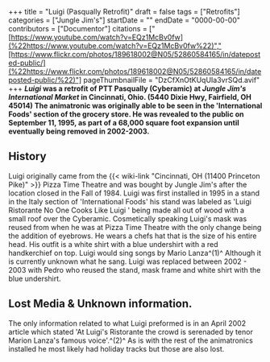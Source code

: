 +++
title = "Luigi (Pasqually Retrofit)"
draft = false
tags = ["Retrofits"]
categories = ["Jungle Jim's"]
startDate = ""
endDate = "0000-00-00"
contributors = ["Documentor"]
citations = ["[https://www.youtube.com/watch?v=EQz1McBv0fw](%22https://www.youtube.com/watch?v=EQz1McBv0fw%22)","[https://www.flickr.com/photos/189618002@N05/52860584165/in/dateposted-public/](%22https://www.flickr.com/photos/189618002@N05/52860584165/in/dateposted-public/%22)"]
pageThumbnailFile = "DzCfXnOtKUqUIa3vrSQd.avif"
+++
***Luigi* was a retrofit of PTT Pasqually (Cyberamic) at *Jungle Jim's International Market* in Cincinnati, Ohio. (5440 Dixie Hwy, Fairfield, OH 45014)
The animatronic was originally able to be seen in the 'International Foods' section of the grocery store. He was revealed to the public on September 11, 1995, as part of a 68,000 square foot expansion until eventually being removed in 2002-2003.**

## History

Luigi originally came from the {{< wiki-link "Cincinnati, OH (11400 Princeton Pike)" >}} Pizza Time Theatre and was bought by Jungle Jim's after the location closed in the Fall of 1984. Luigi was first installed in 1995 in a stand in the Italy section of 'International Foods' his stand was labeled as 'Luigi Ristorante No One Cooks Like Luigi ' being made all out of wood with a small roof over the Cyberamic.
Cosmetically speaking Luigi's mask was reused from when he was at Pizza Time Theatre with the only change being the addition of eyebrows. He wears a chefs hat that is the size of his entire head. His outfit is a white shirt with a blue undershirt with a red handkerchief on top. Luigi would sing songs by Mario Lanza^(1)^ Although it is currently unknown what he sang.
Luigi was replaced between 2002 - 2003 with Pedro who reused the stand, mask frame and white shirt with the blue undershirt.

## Lost Media & Unknown information.

The only information related to what Luigi preformed is in an April 2002 article which stated 'At Luigi's Ristorante the crowd is serenaded by tenor Marion Lanza's famous voice'.^(2)^
As is with the rest of the animatronics installed he most likely had holiday tracks but those are also lost.
